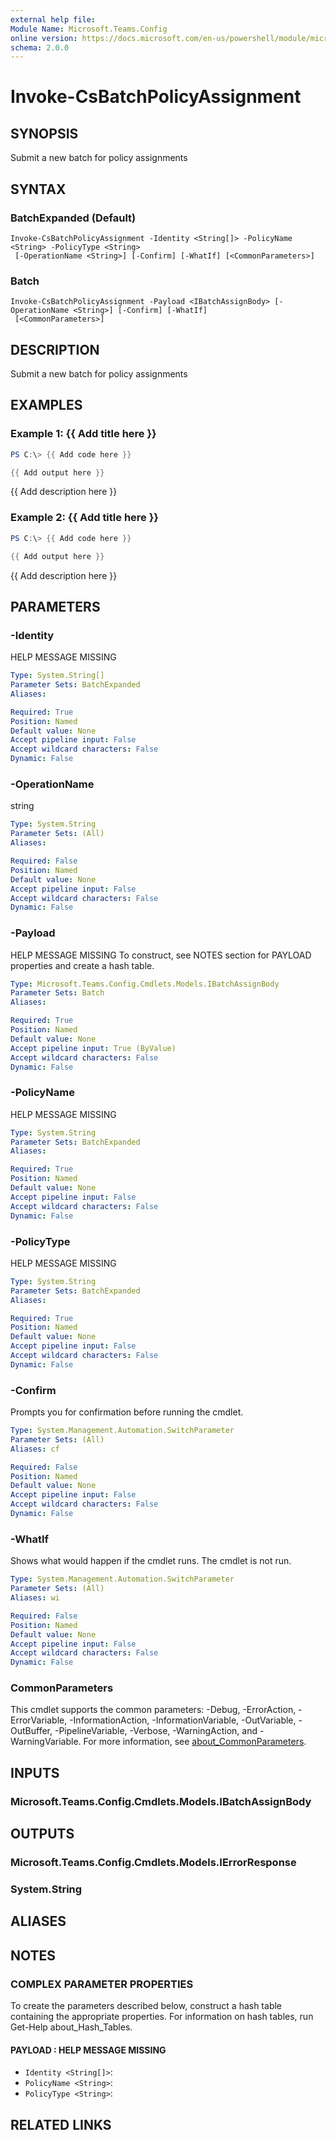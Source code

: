 ```yaml
---
external help file:
Module Name: Microsoft.Teams.Config
online version: https://docs.microsoft.com/en-us/powershell/module/microsoft.teams.config/invoke-csbatchpolicyassignment
schema: 2.0.0
---
```


# Invoke-CsBatchPolicyAssignment

## SYNOPSIS
Submit a new batch for policy assignments

## SYNTAX

### BatchExpanded (Default)
```
Invoke-CsBatchPolicyAssignment -Identity <String[]> -PolicyName <String> -PolicyType <String>
 [-OperationName <String>] [-Confirm] [-WhatIf] [<CommonParameters>]
```

### Batch
```
Invoke-CsBatchPolicyAssignment -Payload <IBatchAssignBody> [-OperationName <String>] [-Confirm] [-WhatIf]
 [<CommonParameters>]
```

## DESCRIPTION
Submit a new batch for policy assignments

## EXAMPLES

### Example 1: {{ Add title here }}
```powershell
PS C:\> {{ Add code here }}

{{ Add output here }}
```

{{ Add description here }}

### Example 2: {{ Add title here }}
```powershell
PS C:\> {{ Add code here }}

{{ Add output here }}
```

{{ Add description here }}

## PARAMETERS

### -Identity
HELP MESSAGE MISSING

```yaml
Type: System.String[]
Parameter Sets: BatchExpanded
Aliases:

Required: True
Position: Named
Default value: None
Accept pipeline input: False
Accept wildcard characters: False
Dynamic: False
```

### -OperationName
string

```yaml
Type: System.String
Parameter Sets: (All)
Aliases:

Required: False
Position: Named
Default value: None
Accept pipeline input: False
Accept wildcard characters: False
Dynamic: False
```

### -Payload
HELP MESSAGE MISSING
To construct, see NOTES section for PAYLOAD properties and create a hash table.

```yaml
Type: Microsoft.Teams.Config.Cmdlets.Models.IBatchAssignBody
Parameter Sets: Batch
Aliases:

Required: True
Position: Named
Default value: None
Accept pipeline input: True (ByValue)
Accept wildcard characters: False
Dynamic: False
```

### -PolicyName
HELP MESSAGE MISSING

```yaml
Type: System.String
Parameter Sets: BatchExpanded
Aliases:

Required: True
Position: Named
Default value: None
Accept pipeline input: False
Accept wildcard characters: False
Dynamic: False
```

### -PolicyType
HELP MESSAGE MISSING

```yaml
Type: System.String
Parameter Sets: BatchExpanded
Aliases:

Required: True
Position: Named
Default value: None
Accept pipeline input: False
Accept wildcard characters: False
Dynamic: False
```

### -Confirm
Prompts you for confirmation before running the cmdlet.

```yaml
Type: System.Management.Automation.SwitchParameter
Parameter Sets: (All)
Aliases: cf

Required: False
Position: Named
Default value: None
Accept pipeline input: False
Accept wildcard characters: False
Dynamic: False
```

### -WhatIf
Shows what would happen if the cmdlet runs.
The cmdlet is not run.

```yaml
Type: System.Management.Automation.SwitchParameter
Parameter Sets: (All)
Aliases: wi

Required: False
Position: Named
Default value: None
Accept pipeline input: False
Accept wildcard characters: False
Dynamic: False
```

### CommonParameters
This cmdlet supports the common parameters: -Debug, -ErrorAction, -ErrorVariable, -InformationAction, -InformationVariable, -OutVariable, -OutBuffer, -PipelineVariable, -Verbose, -WarningAction, and -WarningVariable. For more information, see [about_CommonParameters](http://go.microsoft.com/fwlink/?LinkID=113216).

## INPUTS

### Microsoft.Teams.Config.Cmdlets.Models.IBatchAssignBody

## OUTPUTS

### Microsoft.Teams.Config.Cmdlets.Models.IErrorResponse

### System.String

## ALIASES

## NOTES

### COMPLEX PARAMETER PROPERTIES
To create the parameters described below, construct a hash table containing the appropriate properties. For information on hash tables, run Get-Help about_Hash_Tables.

#### PAYLOAD <IBatchAssignBody>: HELP MESSAGE MISSING
  - `Identity <String[]>`: 
  - `PolicyName <String>`: 
  - `PolicyType <String>`: 

## RELATED LINKS

